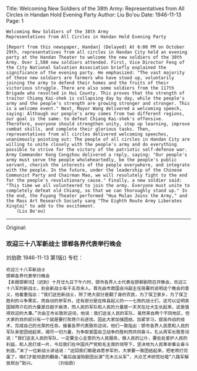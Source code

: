 Title: Welcoming New Soldiers of the 38th Army: Representatives from All Circles in Handan Hold Evening Party
Author: Liu Bo'ou
Date: 1946-11-13
Page: 1

    Welcoming New Soldiers of the 38th Army
    Representatives from All Circles in Handan Hold Evening Party

    [Report from this newspaper, Handan] (Delayed) At 6:00 PM on October 29th, representatives from all circles in Handan City held an evening party at the Handan Theater to welcome the new soldiers of the 38th Army. Over 1,500 new soldiers attended. First, Vice Director Feng of the City National Salvation Association briefly explained the significance of the evening party. He emphasized: "The vast majority of these new soldiers are farmers who have stood up, voluntarily joining the army to defend their homes and the fruits of their victorious struggle. There are also some soldiers from the 117th Brigade who revolted in Hui County. This proves that the strength of traitor Chiang Kai-shek is collapsing day by day, while the people's army and the people's strength are growing stronger and stronger. This is a welcome event." Next, Mayor Wang delivered a welcoming speech, saying: Although our people's army comes from two different regions, our goal is the same: to defeat Chiang Kai-shek's offensive. Therefore, everyone should strengthen unity, step up learning, improve combat skills, and complete their glorious tasks. Then, representatives from all circles delivered welcoming speeches, unanimously pointing out: The people of all circles in Handan City are willing to unite closely with the people's army and do everything possible to strive for the victory of the patriotic self-defense war. Army Commander Kong Congzhou delivered a reply, saying: "Our people's army must serve the people wholeheartedly, be the people's public servant, cherish the interests of the people everywhere, and integrate with the people. In the future, under the leadership of the Chinese Communist Party and Chairman Mao, we will resolutely fight to the end for the people's revolutionary cause." Finally, a new soldier said: "This time we all volunteered to join the army. Everyone must unite to completely defeat old Chiang, so that we can thoroughly stand up." In the end, the Fuyang Theater performed "Hua Mulan Joins the Army," and the Mass Art Research Society sang "The Eighth Route Army Liberates Xingtai" to add to the excitement.
        (Liu Bo'ou)



<hr /> 

Original: 


### 欢迎三十八军新战士  邯郸各界代表举行晚会
刘伯欧
1946-11-13
第1版()
专栏：

    欢迎三十八军新战士
    邯郸各界代表举行晚会
    【本报邯郸讯】（迟到）十月廿九日下午六时，邯市各界人士代表在邯郸剧院召开晚会，欢迎三十八军的新战士，到会新战士有千五百余人。首先由市救国会冯副主任简要的说明这个晚会的意义，他着重指出：“我们这些新战士，除了绝大部分是翻了身的农民，为了保卫家乡，为了保卫胜利的斗争果实，而自动的参军外，还有部分是在辉县起义的一一七旅的战士们，这可以证明卖国贼蒋介石的力量是日趋于崩溃，而人民的军队和人民的力量是一天天在壮大生长起来，这是值得欢迎的大事。”次由王市长致欢迎词，他说：我们这支人民的军队，虽然来自两个不同地区，但大家的目的却只有一个就是要打败蒋介石进攻。因此大家加强团结，加紧学习，提高作战的技术，完成自己的光荣的任务。接着各界代表致欢迎词，他们一致指出：邯市各界人民愿和人民的军队亲密团结起来，竭尽一切力量，为争取爱国自卫战争的胜利而共同奋斗。孔从周军长致答词说：“我们这支人民的军队，一定要全心全意的为人民服务，做人民的公仆，要处处爱护人民的利益，和人民打成一片，今后我们在中国共产党和毛主席的领导下，坚决地为人民革命事业奋斗到底。”末了一位新战士讲话说：“这回我们都是自愿参军的，大家要一致团结起来，把老蒋打完蛋了，咱们才能彻底的翻身。”最后由滏阳剧团出演“花木兰从军”，大众艺术研究社唱“八路军解放邢台”助兴。        （刘伯欧）

